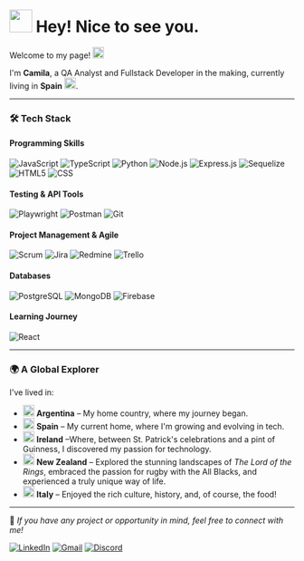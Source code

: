 # <img src="https://emojis.slackmojis.com/emojis/images/1531849430/4246/blob-sunglasses.gif" width="40"> Hey! Nice to see you. 

Welcome to my page!  <img src="https://cdn-icons-png.flaticon.com/128/11349/11349043.png" width="20"/>

I'm **Camila**, a QA Analyst and Fullstack Developer in the making, currently living in **Spain** <img src="https://cdn-icons-png.flaticon.com/128/10029/10029464.png" width="20"/>.

---


### 🛠️ Tech Stack  

#### **Programming Skills**  
<p align="left">
  <img src="https://img.shields.io/badge/JavaScript-F7DF1E?style=for-the-badge&logo=javascript&logoColor=black" alt="JavaScript">  
  <img src="https://img.shields.io/badge/TypeScript-3178C6?style=for-the-badge&logo=typescript&logoColor=white" alt="TypeScript">  
  <img src="https://img.shields.io/badge/Python-3776AB?style=for-the-badge&logo=python&logoColor=white" alt="Python">
  <img src="https://img.shields.io/badge/Node.js-339933?style=for-the-badge&logo=node.js&logoColor=white" alt="Node.js">  
  <img src="https://img.shields.io/badge/Express.js-000000?style=for-the-badge&logo=express&logoColor=white" alt="Express.js">  
  <img src="https://img.shields.io/badge/Sequelize-52B0E7?style=for-the-badge&logo=sequelize&logoColor=white" alt="Sequelize">  
  <img src="https://img.shields.io/badge/HTML5-E34F26?style=for-the-badge&logo=html5&logoColor=white" alt="HTML5">  
   <img src="https://img.shields.io/badge/CSS3-1572B6?style=for-the-badge&logo=css3&logoColor=white" alt="CSS">
</p>

#### **Testing & API Tools**  
<p align="left">
  <img src="https://img.shields.io/badge/Playwright-2EAD33?style=for-the-badge&logo=microsoft&logoColor=white" alt="Playwright">  
  <img src="https://img.shields.io/badge/Postman-FF6C37?style=for-the-badge&logo=postman&logoColor=white" alt="Postman"> 
  <img src="https://img.shields.io/badge/Git-F05032?style=for-the-badge&logo=git&logoColor=white" alt="Git">
</p>

#### **Project Management & Agile**  
<p align="left">
  <img src="https://img.shields.io/badge/Scrum-6DB33F?style=for-the-badge&logo=scrumalliance&logoColor=white" alt="Scrum">  
  <img src="https://img.shields.io/badge/Jira-0052CC?style=for-the-badge&logo=jira&logoColor=white" alt="Jira">  
  <img src="https://img.shields.io/badge/Redmine-B32024?style=for-the-badge&logo=redmine&logoColor=white" alt="Redmine">  
  <img src="https://img.shields.io/badge/Trello-0052CC?style=for-the-badge&logo=trello&logoColor=white" alt="Trello">
</p>

#### **Databases**  
<p align="left">
  <img src="https://img.shields.io/badge/PostgreSQL-316192?style=for-the-badge&logo=postgresql&logoColor=white" alt="PostgreSQL">  
  <img src="https://img.shields.io/badge/MongoDB-47A248?style=for-the-badge&logo=mongodb&logoColor=white" alt="MongoDB">  
  <img src="https://img.shields.io/badge/Firebase-FFCA28?style=for-the-badge&logo=firebase&logoColor=black" alt="Firebase">
</p>

#### **Learning Journey**  
<p align="left">  
  <img src="https://img.shields.io/badge/React-20232A?style=for-the-badge&logo=react&logoColor=61DAFB" alt="React">
</p>


---


### 🌍 A Global Explorer

I've lived in:  
- <img src="https://cdn-icons-png.flaticon.com/512/197/197573.png" width="20"/> **Argentina** – My home country, where my journey began.  
- <img src="https://cdn-icons-png.flaticon.com/128/16022/16022729.png" width="20"/> **Spain** – My current home, where I'm growing and evolving in tech.  
- <img src="https://cdn-icons-png.flaticon.com/512/323/323380.png" width="20"/> **Ireland** –Where, between St. Patrick's celebrations and a pint of Guinness, I discovered my passion for technology.
- <img src="https://cdn-icons-png.flaticon.com/128/13980/13980520.png" width="20"/> **New Zealand** – Explored the stunning landscapes of *The Lord of the Rings*, embraced the passion for rugby with the All Blacks, and experienced a truly unique way of life.  
- <img src="https://cdn-icons-png.flaticon.com/512/323/323325.png" width="20"/> **Italy** – Enjoyed the rich culture, history, and, of course, the food!

---


🚀 _If you have any project or opportunity in mind, feel free to connect with me!_ 

[![LinkedIn](https://img.shields.io/badge/LinkedIn-0A66C2?style=for-the-badge&logo=linkedin&logoColor=white)](https://www.linkedin.com/in/camila-battagliotti/)
[![Gmail](https://img.shields.io/badge/Gmail-D14836?style=for-the-badge&logo=gmail&logoColor=white)](mailto:battagliotticamila@gmail.com)
[![Discord](https://img.shields.io/badge/Discord-5865F2?style=for-the-badge&logo=discord&logoColor=white)](https://discord.com/users/cami_codes)




